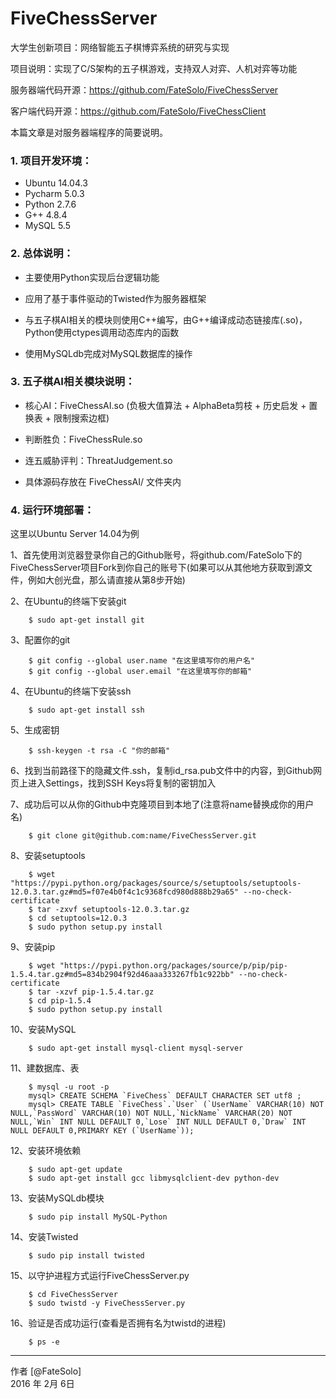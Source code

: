 # FiveChessServer

大学生创新项目：网络智能五子棋博弈系统的研究与实现

项目说明：实现了C/S架构的五子棋游戏，支持双人对弈、人机对弈等功能

服务器端代码开源：https://github.com/FateSolo/FiveChessServer

客户端代码开源：https://github.com/FateSolo/FiveChessClient

本篇文章是对服务器端程序的简要说明。

### 1. 项目开发环境：
* Ubuntu 14.04.3
* Pycharm 5.0.3
* Python 2.7.6
* G++ 4.8.4
* MySQL 5.5

### 2. 总体说明：
* 主要使用Python实现后台逻辑功能

* 应用了基于事件驱动的Twisted作为服务器框架

* 与五子棋AI相关的模块则使用C++编写，由G++编译成动态链接库(.so)，Python使用ctypes调用动态库内的函数

* 使用MySQLdb完成对MySQL数据库的操作

### 3. 五子棋AI相关模块说明：
* 核心AI：FiveChessAI.so (负极大值算法 + AlphaBeta剪枝 + 历史启发 + 置换表 + 限制搜索边框)

* 判断胜负：FiveChessRule.so

* 连五威胁评判：ThreatJudgement.so

* 具体源码存放在 FiveChessAI/ 文件夹内

### 4. 运行环境部署：
这里以Ubuntu Server 14.04为例

1、首先使用浏览器登录你自己的Github账号，将github.com/FateSolo下的FiveChessServer项目Fork到你自己的账号下(如果可以从其他地方获取到源文件，例如大创光盘，那么请直接从第8步开始)

2、在Ubuntu的终端下安装git

        $ sudo apt-get install git

3、配置你的git

    	$ git config --global user.name "在这里填写你的用户名"
    	$ git config --global user.email "在这里填写你的邮箱"

4、在Ubuntu的终端下安装ssh

    	$ sudo apt-get install ssh

5、生成密钥

    	$ ssh-keygen -t rsa -C "你的邮箱"

6、找到当前路径下的隐藏文件.ssh，复制id_rsa.pub文件中的内容，到Github网页上进入Settings，找到SSH Keys将复制的密钥加入

7、成功后可以从你的Github中克隆项目到本地了(注意将name替换成你的用户名)

    	$ git clone git@github.com:name/FiveChessServer.git

8、安装setuptools

    	$ wget "https://pypi.python.org/packages/source/s/setuptools/setuptools-12.0.3.tar.gz#md5=f07e4b0f4c1c9368fcd980d888b29a65" --no-check-certificate
    	$ tar -zxvf setuptools-12.0.3.tar.gz
    	$ cd setuptools=12.0.3
    	$ sudo python setup.py install

9、安装pip

    	$ wget "https://pypi.python.org/packages/source/p/pip/pip-1.5.4.tar.gz#md5=834b2904f92d46aaa333267fb1c922bb" --no-check-certificate
    	$ tar -xzvf pip-1.5.4.tar.gz
    	$ cd pip-1.5.4
    	$ sudo python setup.py install

10、安装MySQL

    	$ sudo apt-get install mysql-client mysql-server

11、建数据库、表

    	$ mysql -u root -p
    	mysql> CREATE SCHEMA `FiveChess` DEFAULT CHARACTER SET utf8 ;
    	mysql> CREATE TABLE `FiveChess`.`User` (`UserName` VARCHAR(10) NOT NULL,`PassWord` VARCHAR(10) NOT NULL,`NickName` VARCHAR(20) NOT NULL,`Win` INT NULL DEFAULT 0,`Lose` INT NULL DEFAULT 0,`Draw` INT NULL DEFAULT 0,PRIMARY KEY (`UserName`));

12、安装环境依赖

    	$ sudo apt-get update
    	$ sudo apt-get install gcc libmysqlclient-dev python-dev

13、安装MySQLdb模块

    	$ sudo pip install MySQL-Python

14、安装Twisted

    	$ sudo pip install twisted

15、以守护进程方式运行FiveChessServer.py

    	$ cd FiveChessServer
    	$ sudo twistd -y FiveChessServer.py

16、验证是否成功运行(查看是否拥有名为twistd的进程)

    	$ ps -e

------

作者 [@FateSolo]<br>
2016 年 2月 6日
